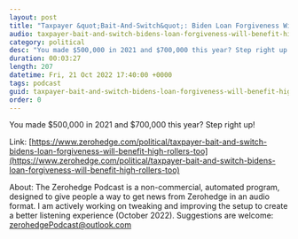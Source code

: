 ```yaml
---
layout: post
title: "Taxpayer &quot;Bait-And-Switch&quot;: Biden Loan Forgiveness Will Benefit High Rollers Too"
audio: taxpayer-bait-and-switch-bidens-loan-forgiveness-will-benefit-high-rollers-too-0
category: political
desc: "You made $500,000 in 2021 and $700,000 this year? Step right up!"
duration: 00:03:27
length: 207
datetime: Fri, 21 Oct 2022 17:40:00 +0000
tags: podcast
guid: taxpayer-bait-and-switch-bidens-loan-forgiveness-will-benefit-high-rollers-too-0
order: 0
---
```

You made $500,000 in 2021 and $700,000 this year? Step right up!

Link: [https://www.zerohedge.com/political/taxpayer-bait-and-switch-bidens-loan-forgiveness-will-benefit-high-rollers-too](https://www.zerohedge.com/political/taxpayer-bait-and-switch-bidens-loan-forgiveness-will-benefit-high-rollers-too)

About: The Zerohedge Podcast is a non-commercial, automated program, designed to give people a way to get news from Zerohedge in an audio format.  I am actively working on tweaking and improving the setup to create a better listening experience (October 2022).  Suggestions are welcome: [zerohedgePodcast@outlook.com](mailto:zerohedgePodcast@outlook.com)